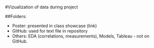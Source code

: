 #Vizualization of data during project

##Folders:
 - Poster: presented in class showcase (link) 
 - GitHub: used for text file in repository
 - Others: EDA (correlations, measurements), Models, Tableau - not on GitHub.

